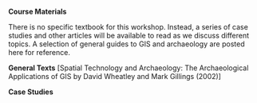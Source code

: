**Course Materials**

There is no specific textbook for this workshop. Instead, a series of case studies and other articles will be available to read as we discuss different topics. A selection of general guides to GIS and archaeology are posted here for reference.

**General Texts**
[Spatial Technology and Archaeology: The Archaeological Applications of GIS by David Wheatley and Mark Gillings (2002)] 

**Case Studies**
